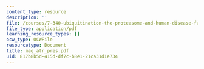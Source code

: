 ```yaml
---
content_type: resource
description: ''
file: /courses/7-340-ubiquitination-the-proteasome-and-human-disease-fall-2004/817b8b5d415ddf7cb8e121ca31d1e734_mag_atr_pres.pdf
file_type: application/pdf
learning_resource_types: []
ocw_type: OCWFile
resourcetype: Document
title: mag_atr_pres.pdf
uid: 817b8b5d-415d-df7c-b8e1-21ca31d1e734
---
```


